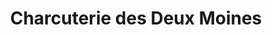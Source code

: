 ---
title: "Charcuterie des Deux Moines"
url: /le-petit-quevilly/charcuterie-des-deux-moines/
shop: boucherie
---